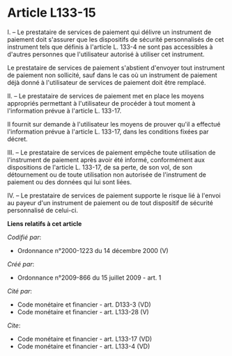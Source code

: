 # Article L133-15

I. – Le prestataire de services de paiement qui délivre un instrument de paiement doit s'assurer que les dispositifs de
sécurité personnalisés de cet instrument tels que définis à l'article L. 133-4 ne sont pas accessibles à d'autres personnes
que l'utilisateur autorisé à utiliser cet instrument.

Le prestataire de services de paiement s'abstient d'envoyer tout instrument de paiement non sollicité, sauf dans le cas où un
instrument de paiement déjà donné à l'utilisateur de services de paiement doit être remplacé.

II. – Le prestataire de services de paiement met en place les moyens appropriés permettant à l'utilisateur de procéder à tout
moment à l'information prévue à l'article L. 133-17.

Il fournit sur demande à l'utilisateur les moyens de prouver qu'il a effectué l'information prévue à l'article L. 133-17,
dans les conditions fixées par décret.

III. – Le prestataire de services de paiement empêche toute utilisation de l'instrument de paiement après avoir été informé,
conformément aux dispositions de l'article L. 133-17, de sa perte, de son vol, de son détournement ou de toute utilisation
non autorisée de l'instrument de paiement ou des données qui lui sont liées.

IV. – Le prestataire de services de paiement supporte le risque lié à l'envoi au payeur d'un instrument de paiement ou de
tout dispositif de sécurité personnalisé de celui-ci.

**Liens relatifs à cet article**

_Codifié par_:

  - Ordonnance n°2000-1223 du 14 décembre 2000 (V)

_Créé par_:

  - Ordonnance n°2009-866 du 15 juillet 2009 - art. 1

_Cité par_:

  - Code monétaire et financier - art. D133-3 (VD)
  - Code monétaire et financier - art. L133-28 (V)

_Cite_:

  - Code monétaire et financier - art. L133-17 (VD)
  - Code monétaire et financier - art. L133-4 (VD)
